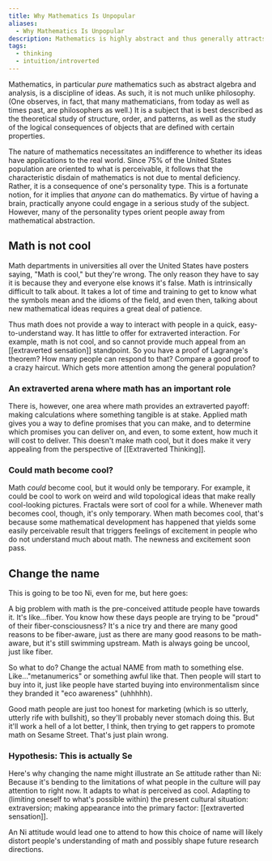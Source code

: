 ```yaml
---
title: Why Mathematics Is Unpopular
aliases:
  - Why Mathematics Is Unpopular
description: Mathematics is highly abstract and thus generally attracts only Ni and T types
tags:
  - thinking
  - intuition/introverted
---
```


Mathematics, in particular _pure_ mathematics such as abstract algebra and analysis, is a discipline of ideas. As such, it is not much unlike philosophy. (One observes, in fact, that many mathematicians, from today as well as times past, are philosophers as well.) It is a subject that is best described as the theoretical study of structure, order, and patterns, as well as the study of the logical consequences of objects that are defined with certain properties.

The nature of mathematics necessitates an indifference to whether its ideas have applications to the real world. Since 75% of the United States population are oriented to what is perceivable, it follows that the characteristic disdain of mathematics is not due to mental deficiency. Rather, it is a consequence of one's personality type. This is a fortunate notion, for it implies that _anyone_ can do mathematics. By virtue of having a brain, practically anyone could engage in a serious study of the subject. However, many of the personality types orient people away from mathematical abstraction.

## Math is not cool

Math departments in universities all over the United States have posters saying, "Math is cool," but they're wrong. The only reason they have to say it is because they and everyone else knows it's false. Math is intrinsically difficult to talk about. It takes a lot of time and training to get to know what the symbols mean and the idioms of the field, and even then, talking about new mathematical ideas requires a great deal of patience.

Thus math does not provide a way to interact with people in a quick, easy-to-understand way. It has little to offer for extraverted interaction. For example, math is not cool, and so cannot provide much appeal from an [[extraverted sensation]] standpoint. So you have a proof of Lagrange's theorem? How many people can respond to that? Compare a good proof to a crazy haircut. Which gets more attention among the general population?

### An extraverted arena where math has an important role

There is, however, one area where math provides an extraverted payoff: making calculations where something tangible is at stake. Applied math gives you a way to define promises that you can make, and to determine which promises you can deliver on, and even, to some extent, how much it will cost to deliver. This doesn't make math cool, but it does make it very appealing from the perspective of [[Extraverted Thinking]].

### Could math become cool?

Math _could_ become cool, but it would only be temporary. For example, it could be cool to work on weird and wild topological ideas that make really cool-looking pictures. Fractals were sort of cool for a while. Whenever math becomes cool, though, it's only temporary. When math becomes cool, that's because some mathematical development has happened that yields some easily perceivable result that triggers feelings of excitement in people who do not understand much about math. The newness and excitement soon pass.

## Change the name

This is going to be too Ni, even for me, but here goes:

A big problem with math is the pre-conceived attitude people have towards it. It's like...fiber. You know how these days people are trying to be "proud" of their fiber-consciousness? It's a nice try and there are many good reasons to be fiber-aware, just as there are many good reasons to be math-aware, but it's still swimming upstream. Math is always going be uncool, just like fiber.

So what to do? Change the actual NAME from math to something else. Like..."metanumerics" or something awful like that. Then people will start to buy into it, just like people have started buying into environmentalism since they branded it "eco awareness" (uhhhhh).

Good math people are just too honest for marketing (which is so utterly, utterly rife with bullshit), so they'll probably never stomach doing this. But it'll work a hell of a lot better, I think, then trying to get rappers to promote math on Sesame Street. That's just plain wrong.

### Hypothesis: This is actually Se

Here's why changing the name might illustrate an Se attitude rather than Ni: Because it's bending to the limitations of what people in the culture will pay attention to right now. It adapts to what _is_ perceived as cool. Adapting to (limiting oneself to what's possible within) the present cultural situation: extraversion; making appearance into the primary factor: [[extraverted sensation]].

An Ni attitude would lead one to attend to how this choice of name will likely distort people's understanding of math and possibly shape future research directions.
